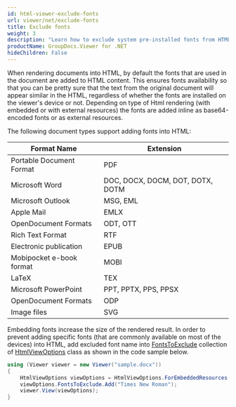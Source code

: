 ```yaml
---
id: html-viewer-exclude-fonts
url: viewer/net/exclude-fonts
title: Exclude fonts
weight: 3
description: "Learn how to exclude system pre-installed fonts from HTML markup to reduce rendered document size when rendering documents using GroupDocs.Viewer for .NET."
productName: GroupDocs.Viewer for .NET
hideChildren: False
---
```

When rendering documents into HTML, by default the fonts that are used in the document are added to HTML content. This ensures fonts availability so that you can be pretty sure that the text from the original document will appear similar in the HTML, regardless of whether the fonts are installed on the viewer's device or not. Depending on type of Html rendering (with embedded or with external resources) the fonts are added inline as base64-encoded fonts or as external resources.
  
The following document types support adding fonts into HTML:

| Format Name | Extension |
| --- | --- |
| Portable Document Format | PDF |
| Microsoft Word | DOC, DOCX, DOCM, DOT, DOTX, DOTM |
| Microsoft Outlook | MSG, EML |
| Apple Mail | EMLX |
| OpenDocument Formats | ODT, OTT |
| Rich Text Format | RTF |
| Electronic publication | EPUB |
| Mobipocket e-book format | MOBI |
| LaTeX | TEX |
| Microsoft PowerPoint | PPT, PPTX, PPS, PPSX |
| OpenDocument Formats | ODP |
| Image files | SVG  |

Embedding fonts increase the size of the rendered result. In order to prevent adding specific fonts (that are commonly available on most of the devices) into HTML, add excluded font name into [FontsToExclude](https://apireference.groupdocs.com/net/viewer/groupdocs.viewer.options/htmlviewoptions/properties/fontstoexclude) collection of [HtmlViewOptions](https://apireference.groupdocs.com/net/viewer/groupdocs.viewer.options/htmlviewoptions) class as shown in the code sample below.

```csharp
using (Viewer viewer = new Viewer("sample.docx"))
{
    HtmlViewOptions viewOptions = HtmlViewOptions.ForEmbeddedResources();
    viewOptions.FontsToExclude.Add("Times New Roman");
    viewer.View(viewOptions);
}
```
